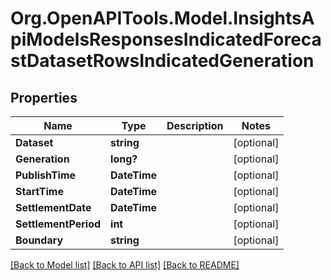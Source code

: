 # Org.OpenAPITools.Model.InsightsApiModelsResponsesIndicatedForecastDatasetRowsIndicatedGeneration

## Properties

Name | Type | Description | Notes
------------ | ------------- | ------------- | -------------
**Dataset** | **string** |  | [optional] 
**Generation** | **long?** |  | [optional] 
**PublishTime** | **DateTime** |  | [optional] 
**StartTime** | **DateTime** |  | [optional] 
**SettlementDate** | **DateTime** |  | [optional] 
**SettlementPeriod** | **int** |  | [optional] 
**Boundary** | **string** |  | [optional] 

[[Back to Model list]](../README.md#documentation-for-models) [[Back to API list]](../README.md#documentation-for-api-endpoints) [[Back to README]](../README.md)

